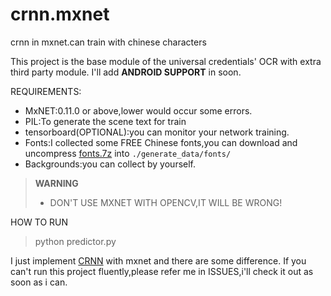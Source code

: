 # crnn.mxnet
crnn in mxnet.can train with chinese characters

This project is the base module of the universal credentials' OCR with extra third party module.
I'll add **ANDROID SUPPORT** in soon.

REQUIREMENTS:
- MxNET:0.11.0 or above,lower would occur some errors.
- PIL:To generate the scene text for train
- tensorboard(OPTIONAL):you can monitor your network training.
- Fonts:I collected some FREE Chinese fonts,you can download and uncompress [fonts.7z](https://pan.baidu.com/s/1gfiq53P) into `./generate_data/fonts/`
- Backgrounds:you can collect by yourself.
> **WARNING**
> - DON'T USE MXNET WITH OPENCV,IT WILL BE WRONG!

HOW TO RUN
> python predictor.py


I just implement [CRNN](https://github.com/bgshih/crnn) with mxnet and there are some difference.
If you can't run this project fluently,please refer me in ISSUES,i'll check it out as soon as i can.